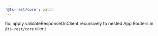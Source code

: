 ```yaml
---
'@ts-rest/core': patch
---
```


fix: apply validateResponseOnClient recursively to nested App Routers in `@ts-rest/core` client 
